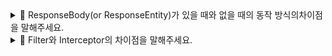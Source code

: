 
<details>
<summary> 
🔗 ResponseBody(or ResponseEntity)가 있을 때와 없을 때의 동작 방식의차이점을 말해주세요.
</summary>

링크 https://www.maeil-mail.kr/question/9

<pre>
✅ 답변 내용:
ResponseBody가 있다면 http 응답 본문에 반환값을 쓰게 됩니다. 이때 자바 객체를 자동으로 json, XML 등의 
타입으로 직렬화합니다.
ResponseBody가 없다면 반환값을 view 이름으로 해석을 합니다. 뷰 리졸버에서 뷰 이름에 해당하는 뷰를 반환하게 됩니다.
ResponseBody와 ResponseEntity 반환 중 어떤 방식이 더욱 좋나요?

💡 꼬리 질문:
- 꼬리 질문0
- 꼬리 질문1

👀 참고 링크:

</pre>
</details>

<details>
<summary> 
🔗 Filter와 Interceptor의 차이점을 말해주세요.
</summary>

(https://www.maeil-mail.kr/question/10)

<pre>
✅ 답변 내용: 
Filter는 요청 및 응답의 전처리와 후처리를 수행하고 서블릿 컨테이너에 의해 실행되는 java 클래스입니다.

특징:
서블릿 컨테이너 수준에서 동작한다.
- 필터는 모든 요청이 서블릿으로 전달되기 전에 Filter를 거친다.
- web.xml 이나 @WebFilter 어노테이션을 통해 설정할 수 있으며, 필터의 순서는 설정 파일에서 정의한다.

Interceptor는 특정 핸들러 메서드 실행 전후에 공통 기능을 구현합니다.

특징
Spring MVC의 핸들러 수준에서 동작한다. Dispatcher Servlet이 컨트롤러를 호출하기 전에 Interceptor를 거친다.


💡 꼬리 질문:
- 꼬리 질문0
- 꼬리 질문1
👀 참고 링크: 

</pre>
</details>
